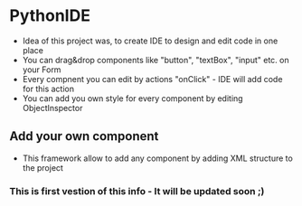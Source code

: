 # PythonIDE

- Idea of this project was, to create IDE to design and edit code in one place
- You can drag&drop components like "button", "textBox", "input" etc. on your Form
- Every compnent you can edit by actions "onClick" - IDE will add code for this action
- You can add you own style for every component by editing ObjectInspector

## Add your own component
- This framework allow to add any component by adding XML structure to the project

### This is first vestion of this info - It will be updated soon ;)